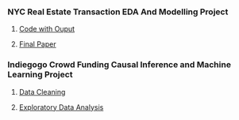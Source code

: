 ### **NYC Real Estate Transaction EDA And Modelling Project**

1. [Code with Ouput](https://qmcteer.github.io/NYC-Real-Estate-Sales/Data-Project.html)

2. [Final Paper](https://github.com/qmcteer/NYC-Real-Estate-Sales/blob/main/docs/McTeer-Data-Paper-.pdf)

### **Indiegogo Crowd Funding Causal Inference and Machine Learning Project**

1. [Data Cleaning](https://qmcteer.github.io/Indiegogo-/Data-Cleaning.html)

2. [Exploratory Data Analysis](https://qmcteer.github.io/Indiegogo-/Exploratory-Data-Analysis-html.html)



